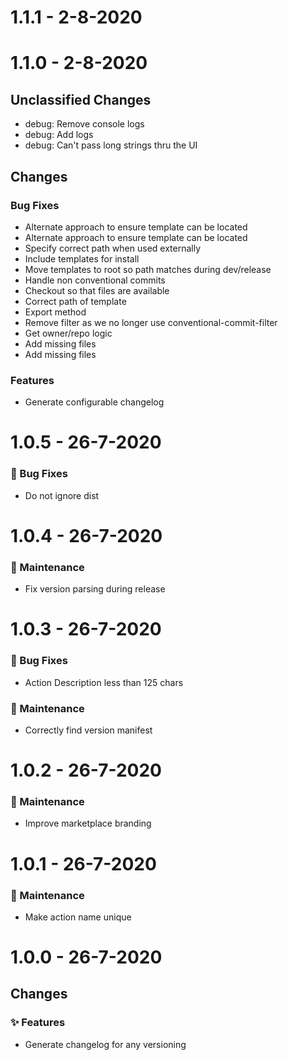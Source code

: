 # 1.1.1 - 2-8-2020

# 1.1.0 - 2-8-2020

## Unclassified Changes

- debug: Remove console logs
- debug: Add logs
- debug: Can't pass long strings thru the UI

## Changes

### Bug Fixes
    
- Alternate approach to ensure template can be located
- Alternate approach to ensure template can be located
- Specify correct path when used externally
- Include templates for install
- Move templates to root so path matches during dev/release
- Handle non conventional commits
- Checkout so that files are available
- Correct path of template
- Export method
- Remove filter as we no longer use conventional-commit-filter
- Get owner/repo logic
- Add missing files
- Add missing files
### Features
    
- Generate configurable changelog

# 1.0.5 - 26-7-2020
### 🐛 Bug Fixes
    
- Do not ignore dist

# 1.0.4 - 26-7-2020

### 🧰 Maintenance

- Fix version parsing during release

# 1.0.3 - 26-7-2020

### 🐛 Bug Fixes

- Action Description less than 125 chars

### 🧰 Maintenance

- Correctly find version manifest

# 1.0.2 - 26-7-2020

### 🧰 Maintenance

- Improve marketplace branding

# 1.0.1 - 26-7-2020

### 🧰 Maintenance

- Make action name unique

# 1.0.0 - 26-7-2020

## Changes

### ✨ Features

- Generate changelog for any versioning

